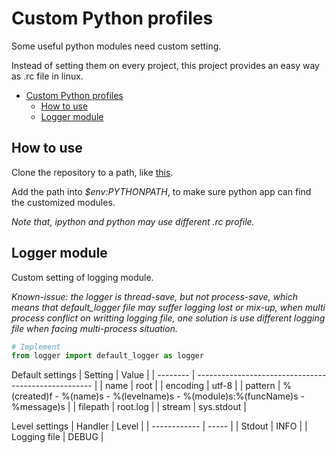 # Custom Python profiles

Some useful python modules need custom setting.

Instead of setting them on every project, this project provides an easy way as .rc file in linux.

- [Custom Python profiles](#custom-python-profiles)
  - [How to use](#how-to-use)
  - [Logger module](#logger-module)

## How to use

Clone the repository to a path, like [this](~/.python).

Add the path into *$env:PYTHONPATH*, to make sure python app can find the customized modules.

*Note that, ipython and python may use different .rc profile.*

## Logger module

Custom setting of logging module.

*Known-issue: the logger is thread-save, but not process-save,
which means that default_logger file may suffer logging lost or mix-up,
when multi process conflict on writting logging file,
one solution is use different logging file when facing multi-process situation.*

```python
# Implement
from logger import default_logger as logger
```

Default settings
| Setting  | Value                                                |
| -------- | ---------------------------------------------------- |
| name     | root                                                 |
| encoding | utf-8                                                |
| pattern  | %(created)f - %(name)s - %(levelname)s - %(module)s:%(funcName)s - %message)s |
| filepath | root.log                                             |
| stream   | sys.stdout                                           |

Level settings
| Handler      | Level |
| ------------ | ----- |
| Stdout       | INFO  |
| Logging file | DEBUG |

